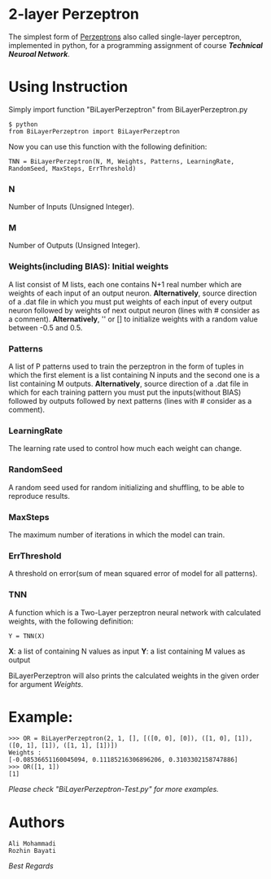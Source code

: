 # 2-layer Perzeptron

The simplest form of [Perzeptrons](https://en.wikipedia.org/wiki/Perceptron) also called single-layer perceptron, implemented in python, for a programming assignment of course ***Technical Neuroal Network***.
 
# Using Instruction

Simply import function "BiLayerPerzeptron" from BiLayerPerzeptron.py

	$ python
	from BiLayerPerzeptron import BiLayerPerzeptron
	
Now you can use this function with the following definition:

	TNN = BiLayerPerzeptron(N, M, Weights, Patterns, LearningRate, RandomSeed, MaxSteps, ErrThreshold)

### N

Number of Inputs (Unsigned Integer).

### M 

Number of Outputs (Unsigned Integer).

### Weights(including BIAS): Initial weights

A list consist of M lists, each one contains N+1 real number which are weights of each input of an output neuron.
**Alternatively**, source direction of a .dat file in which you must put weights of each input of every output neuron followed by weights of next output neuron (lines with # consider as a comment).
**Alternatively**, '' or [] to initialize weights with a random value between -0.5 and 0.5.

### Patterns

A list of P patterns used to train the perzeptron in the form of tuples in which the first element is a list containing N inputs and the second one is a list containing M outputs.
**Alternatively**, source direction of  a .dat file in which for each training pattern you must put the inputs(without BIAS) followed by outputs followed by next patterns (lines with # consider as a comment).

### LearningRate

The learning rate used to control how much each weight can change.

### RandomSeed

A random seed used for random initializing and shuffling, to be able to reproduce results.

### MaxSteps

The maximum number of iterations in which the model can train.

### ErrThreshold

A threshold on error(sum of mean squared error of model for all patterns).

### TNN

A function which is a Two-Layer perzeptron neural network with calculated weights, with the following definition:

	Y = TNN(X)
	
**X**: a list of containing N values as input
**Y**: a list containing M values as output

BiLayerPerzeptron will also prints the calculated weights in the given order for argument *Weights*.

# Example:

	>>> OR = BiLayerPerzeptron(2, 1, [], [([0, 0], [0]), ([1, 0], [1]), ([0, 1], [1]), ([1, 1], [1])])
	Weights :
	[-0.08536651160045094, 0.11185216306896206, 0.3103302158747886]
	>>> OR([1, 1])
	[1]

*Please check "BiLayerPerzeptron-Test.py" for more examples.*

# Authors 

	Ali Mohammadi
	Rozhin Bayati


*Best Regards*